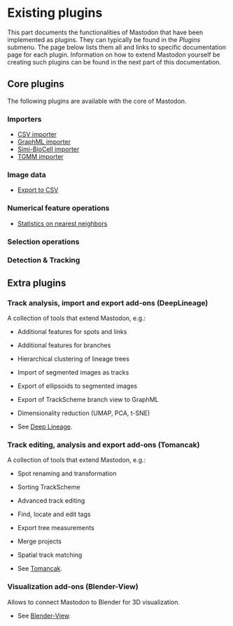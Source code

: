 # Existing plugins

This part documents the functionalities of Mastodon that have been implemented as plugins.
They can typically be found in the _Plugins_ submenu. 
The page below lists them all and links to specific documentation page for each plugin.
Information on how to extend Mastodon yourself be creating such plugins can be found in the next part of this documentation. 

## Core plugins

The following plugins are available with the core of Mastodon.

### Importers

- [CSV importer](csv_import/csv-importer.md)
- [GraphML importer](graphml_import/graphml_importer.md)
- [Simi-BioCell importer](simi_bio_cell_import/simi_bio_cell_importer.md)
- [TGMM importer](tgmm_import/tgmm_import_importer.md)

### Image data

- [Export to CSV](track-image)

### Numerical feature operations

- [Statistics on nearest neighbors](stats-on-nearest-neighbors)

### Selection operations

<!-- - [Selection creator](selection-creator) -->


### Detection & Tracking

<!-- - [Semi-automatic tracking](semi-automatic-tracking) -->
<!-- - [Cell detection wizard](cell-detection-wizard) -->
<!-- - [Cell tracking wizard](cell-tracking-wizard) -->
<!-- - [Ellipsoid Fitting](ellipsoid-fitting) -->


## Extra plugins

### Track analysis, import and export add-ons (DeepLineage)

A collection of tools that extend Mastodon, e.g.:

* Additional features for spots and links
* Additional features for branches
* Hierarchical clustering of lineage trees
* Import of segmented images as tracks
* Export of ellipsoids to segmented images
* Export of TrackScheme branch view to GraphML
* Dimensionality reduction (UMAP, PCA, t-SNE)

* See [Deep Lineage](deep_lineage.rst).

### Track editing, analysis and export add-ons (Tomancak)

A collection of tools that extend Mastodon, e.g.:

* Spot renaming and transformation
* Sorting TrackScheme
* Advanced track editing
* Find, locate and edit tags
* Export tree measurements
* Merge projects
* Spatial track matching

* See [Tomancak](tomancak.rst).

### Visualization add-ons (Blender-View)

Allows to connect Mastodon to Blender for 3D visualization.

* See [Blender-View](blender_view.rst).
